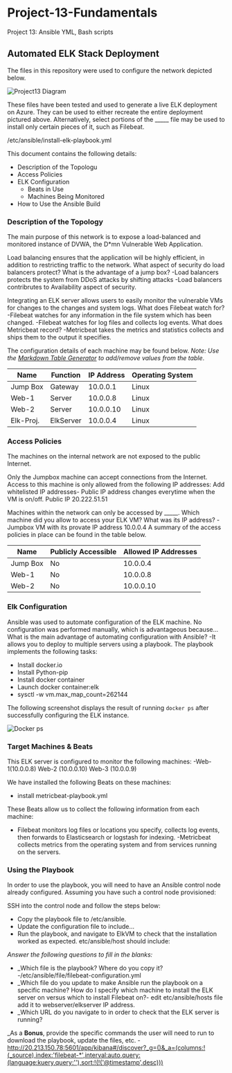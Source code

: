 # Project-13-Fundamentals
Project 13: Ansible YML, Bash scripts
## Automated ELK Stack Deployment

The files in this repository were used to configure the network depicted below.

![Project13 Diagram](https://user-images.githubusercontent.com/34134757/167068256-f1fdbd1f-dcfc-44e2-8e01-7ca4906f8c9d.png)


These files have been tested and used to generate a live ELK deployment on Azure. They can be used to either recreate the entire deployment pictured above. Alternatively, select portions of the _____ file may be used to install only certain pieces of it, such as Filebeat.

  /etc/ansible/install-elk-playbook.yml

This document contains the following details:
- Description of the Topologu
- Access Policies
- ELK Configuration
  - Beats in Use
  - Machines Being Monitored
- How to Use the Ansible Build


### Description of the Topology

The main purpose of this network is to expose a load-balanced and monitored instance of DVWA, the D*mn Vulnerable Web Application.

Load balancing ensures that the application will be highly efficient, in addition to restricting traffic to the network.
What aspect of security do load balancers protect? What is the advantage of a jump box?
  -Load balancers protects the system from DDoS attacks by shifting attacks
  -Load balancers contribrutes to Availability aspect of security.

Integrating an ELK server allows users to easily monitor the vulnerable VMs for changes to the changes and system logs.
  What does Filebeat watch for?
    -Filebeat watches for any information in the file system which has been changed.
    -Filebeat watches for log files and collects log events.
   What does Metricbeat record?
    -Metricbeat takes the metrics and statistics collects and ships them to the output it specifies.

The configuration details of each machine may be found below.
_Note: Use the [Markdown Table Generator](http://www.tablesgenerator.com/markdown_tables) to add/remove values from the table_.

| Name     | Function | IP Address | Operating System |
|----------|----------|------------|------------------|
| Jump Box | Gateway  | 10.0.0.1   | Linux            |
| Web-1    | Server   | 10.0.0.8   | Linux            |
| Web-2    | Server   | 10.0.0.10  | Linux            |
| Elk-Proj.| ElkServer| 10.0.0.4   | Linux            |

### Access Policies

The machines on the internal network are not exposed to the public Internet. 

Only the Jumpbox machine can accept connections from the Internet. Access to this machine is only allowed from the following IP addresses:
Add whitelisted IP addresses- Public IP address changes everytime when the VM is on/off. Public IP 20.222.51.51

Machines within the network can only be accessed by _____.
Which machine did you allow to access your ELK VM? What was its IP address?
 -Jumpbox VM with its provate IP address 10.0.0.4
A summary of the access policies in place can be found in the table below.

| Name     | Publicly Accessible | Allowed IP Addresses |
|----------|---------------------|----------------------|
| Jump Box | No                  | 10.0.0.4             |
| Web-1    | No                  | 10.0.0.8             |
| Web-2    | No                  | 10.0.0.10            |

### Elk Configuration

Ansible was used to automate configuration of the ELK machine. No configuration was performed manually, which is advantageous because...
What is the main advantage of automating configuration with Ansible?
  -It allows you to deploy to multiple servers using a playbook.
The playbook implements the following tasks:
- Install docker.io
- Install Python-pip
- Install docker container
- Launch docker container:elk
- sysctl -w vm.max_map_count=262144

The following screenshot displays the result of running `docker ps` after successfully configuring the ELK instance.


![Docker ps](https://user-images.githubusercontent.com/34134757/167221670-9cc71034-bced-4689-b25b-22e7b60a5b11.png)

### Target Machines & Beats
This ELK server is configured to monitor the following machines:
-Web-1(10.0.0.8) Web-2 (10.0.0.10) Web-3 (10.0.0.9)

We have installed the following Beats on these machines:
- install metricbeat-playbook.yml

These Beats allow us to collect the following information from each machine:
- Filebeat monitors log files or locations you specify, collects log events, then forwards to Elasticsearch or logstash for indexing. 
-Metricbeat collects metrics from the operating system and from services running on the servers. 
### Using the Playbook
In order to use the playbook, you will need to have an Ansible control node already configured. Assuming you have such a control node provisioned: 

SSH into the control node and follow the steps below:
- Copy the playbook file to /etc/ansible.
- Update the configuration file to include...
- Run the playbook, and navigate to ElkVM to check that the installation worked as expected. etc/ansible/host should include: 

_Answer the following questions to fill in the blanks:_
- _Which file is the playbook? Where do you copy it?
  -/etc/ansible/file/filebeat-configuration.yml
- _Which file do you update to make Ansible run the playbook on a specific machine? How do I specify which machine to install the ELK server on versus which to install Filebeat on?- edit etc/ansible/hosts file add it to webserver/elkserver IP address.
- _Which URL do you navigate to in order to check that the ELK server is running?
  
_As a **Bonus**, provide the specific commands the user will need to run to download the playbook, update the files, etc.
  -http://20.213.150.78:5601/app/kibana#/discover?_g=()&_a=(columns:!(_source),index:'filebeat-*',interval:auto,query:(language:kuery,query:''),sort:!(!('@timestamp',desc)))
